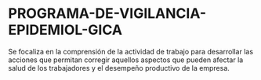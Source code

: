 # PROGRAMA-DE-VIGILANCIA-EPIDEMIOL-GICA
Se focaliza en la comprensión de la actividad de trabajo para desarrollar las acciones que permitan corregir aquellos aspectos que pueden afectar la salud de los trabajadores y el desempeño productivo de la empresa.
